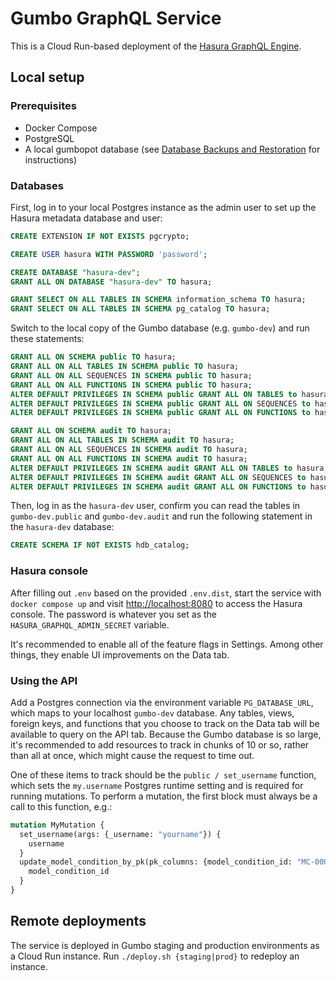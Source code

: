 # Gumbo GraphQL Service

This is a Cloud Run-based deployment of the [Hasura GraphQL Engine](https://hasura.io/docs/latest/index/). 

## Local setup

### Prerequisites

- Docker Compose
- PostgreSQL
- A local gumbopot database (see [Database Backups and Restoration](https://github.com/broadinstitute/gumbo-utils/tree/main/db_backups_and_restoration) for instructions)

### Databases

First, log in to your local Postgres instance as the admin user to set up the Hasura metadata database and user:

```sql
CREATE EXTENSION IF NOT EXISTS pgcrypto;

CREATE USER hasura WITH PASSWORD 'password';

CREATE DATABASE "hasura-dev";
GRANT ALL ON DATABASE "hasura-dev" TO hasura;

GRANT SELECT ON ALL TABLES IN SCHEMA information_schema TO hasura;
GRANT SELECT ON ALL TABLES IN SCHEMA pg_catalog TO hasura;
```

Switch to the local copy of the Gumbo database (e.g. `gumbo-dev`) and run these statements:

```sql
GRANT ALL ON SCHEMA public TO hasura;
GRANT ALL ON ALL TABLES IN SCHEMA public TO hasura;
GRANT ALL ON ALL SEQUENCES IN SCHEMA public TO hasura;
GRANT ALL ON ALL FUNCTIONS IN SCHEMA public TO hasura;
ALTER DEFAULT PRIVILEGES IN SCHEMA public GRANT ALL ON TABLES to hasura;
ALTER DEFAULT PRIVILEGES IN SCHEMA public GRANT ALL ON SEQUENCES to hasura;
ALTER DEFAULT PRIVILEGES IN SCHEMA public GRANT ALL ON FUNCTIONS to hasura;

GRANT ALL ON SCHEMA audit TO hasura;
GRANT ALL ON ALL TABLES IN SCHEMA audit TO hasura;
GRANT ALL ON ALL SEQUENCES IN SCHEMA audit TO hasura;
GRANT ALL ON ALL FUNCTIONS IN SCHEMA audit TO hasura;
ALTER DEFAULT PRIVILEGES IN SCHEMA audit GRANT ALL ON TABLES to hasura;
ALTER DEFAULT PRIVILEGES IN SCHEMA audit GRANT ALL ON SEQUENCES to hasura;
ALTER DEFAULT PRIVILEGES IN SCHEMA audit GRANT ALL ON FUNCTIONS to hasura;
```

Then, log in as the `hasura-dev` user, confirm you can read the tables in `gumbo-dev.public` and `gumbo-dev.audit` and run the following statement in the `hasura-dev` database:

```sql
CREATE SCHEMA IF NOT EXISTS hdb_catalog;
```

### Hasura console

After filling out `.env` based on the provided `.env.dist`, start the service with `docker compose up` and visit [http://localhost:8080](http://localhost:8080) to access the Hasura console. The password is whatever you set as the `HASURA_GRAPHQL_ADMIN_SECRET` variable.

It's recommended to enable all of the feature flags in Settings. Among other things, they enable UI improvements on the Data tab.

### Using the API

Add a Postgres connection via the environment variable `PG_DATABASE_URL`, which maps to your localhost `gumbo-dev` database. Any tables, views, foreign keys, and functions that you choose to track on the Data tab will be available to query on the API tab. Because the Gumbo database is so large, it's recommended to add resources to track in chunks of 10 or so, rather than all at once, which might cause the request to time out.

One of these items to track should be the `public / set_username` function, which sets the `my.username` Postgres runtime setting and is required for running mutations. To perform a mutation, the first block must always be a call to this function, e.g.:

```graphql
mutation MyMutation {
  set_username(args: {_username: "yourname"}) {
    username
  }
  update_model_condition_by_pk(pk_columns: {model_condition_id: "MC-000001-ABCD"}, _set: {comments: "foo"}) {
    model_condition_id
  }
}
```

## Remote deployments

The service is deployed in Gumbo staging and production environments as a Cloud Run instance. Run `./deploy.sh {staging|prod}` to redeploy an instance.
